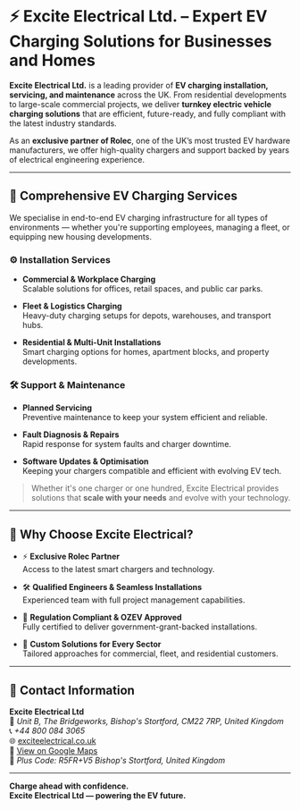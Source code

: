 # ⚡ Excite Electrical Ltd. – Expert EV Charging Solutions for Businesses and Homes

**Excite Electrical Ltd.** is a leading provider of **EV charging installation, servicing, and maintenance** across the UK. From residential developments to large-scale commercial projects, we deliver **turnkey electric vehicle charging solutions** that are efficient, future-ready, and fully compliant with the latest industry standards.

As an **exclusive partner of Rolec**, one of the UK’s most trusted EV hardware manufacturers, we offer high-quality chargers and support backed by years of electrical engineering experience.

---

## 🔌 Comprehensive EV Charging Services

We specialise in end-to-end EV charging infrastructure for all types of environments — whether you're supporting employees, managing a fleet, or equipping new housing developments.

### ⚙️ Installation Services

- **Commercial & Workplace Charging**  
  Scalable solutions for offices, retail spaces, and public car parks.

- **Fleet & Logistics Charging**  
  Heavy-duty charging setups for depots, warehouses, and transport hubs.

- **Residential & Multi-Unit Installations**  
  Smart charging options for homes, apartment blocks, and property developments.

### 🛠️ Support & Maintenance

- **Planned Servicing**  
  Preventive maintenance to keep your system efficient and reliable.

- **Fault Diagnosis & Repairs**  
  Rapid response for system faults and charger downtime.

- **Software Updates & Optimisation**  
  Keeping your chargers compatible and efficient with evolving EV tech.

> Whether it's one charger or one hundred, Excite Electrical provides solutions that **scale with your needs** and evolve with your technology.

---

## 🌱 Why Choose Excite Electrical?

- ⚡ **Exclusive Rolec Partner**  
  Access to the latest smart chargers and technology.

- 🛠️ **Qualified Engineers & Seamless Installations**  
  Experienced team with full project management capabilities.

- 🧾 **Regulation Compliant & OZEV Approved**  
  Fully certified to deliver government-grant-backed installations.

- 🧩 **Custom Solutions for Every Sector**  
  Tailored approaches for commercial, fleet, and residential customers.

---

## 📍 Contact Information

**Excite Electrical Ltd**  
📍 *Unit B, The Bridgeworks, Bishop's Stortford, CM22 7RP, United Kingdom*  
📞 *+44 800 084 3065*  
🌐 [exciteelectrical.co.uk](https://exciteelectrical.co.uk/)  
📌 [View on Google Maps](https://maps.app.goo.gl/MtymkCZiZ95M7sGv8)  
📍 *Plus Code: R5FR+V5 Bishop's Stortford, United Kingdom*

---

**Charge ahead with confidence.**  
**Excite Electrical Ltd — powering the EV future.**

